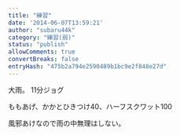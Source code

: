 ```yaml
---
title: "練習"
date: '2014-06-07T13:59:21'
author: "subaru44k"
category: "練習(弱)"
status: "publish"
allowComments: true
convertBreaks: false
entryHash: "475b2a794e2590489b1bc9e2f848e27d"
---
```

大雨。
11分ジョグ

ももあげ、かかとひきつけ40、ハーフスクワット100

風邪あけなので雨の中無理はしない。
